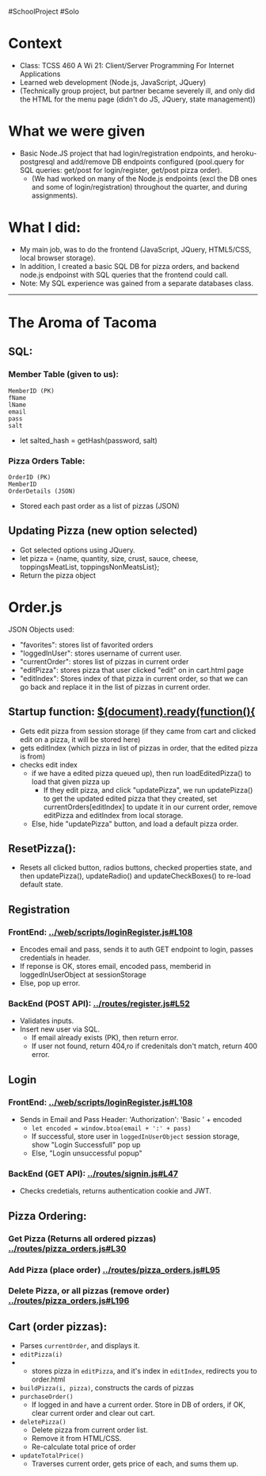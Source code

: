 #SchoolProject #Solo

# Context

- Class: TCSS 460 A Wi 21: Client/Server Programming For Internet Applications
- Learned web development (Node.js, JavaScript, JQuery)
- (Technically group project, but partner became severely ill, and only did the HTML for the menu page (didn't do JS, JQuery, state management))

# What we were given

- Basic Node.JS project that had login/registration endpoints, and heroku-postgresql and add/remove DB endpoints configured (pool.query for SQL queries: get/post for login/register, get/post pizza order).
  - (We had worked on many of the Node.js endpoints (excl the DB ones and some of login/registration) throughout the quarter, and during assignments).

# What I did:

- My main job, was to do the frontend (JavaScript, JQuery, HTML5/CSS, local browser storage).
- In addition, I created a basic SQL DB for pizza orders, and backend node.js endpoinst with SQL queries that the frontend could call.
- Note: My SQL experience was gained from a separate databases class.

---

# The Aroma of Tacoma

## SQL:

### Member Table (given to us):

```
MemberID (PK)
fName
lName
email
pass
salt
```

- let salted_hash = getHash(password, salt)

### Pizza Orders Table:

```
OrderID (PK)
MemberID
OrderDetails (JSON)
```

- Stored each past order as a list of pizzas (JSON)

## Updating Pizza (new option selected)

- Got selected options using JQuery.
- let pizza = {name, quantity, size, crust, sauce, cheese, toppingsMeatList, toppingsNonMeatsList};
- Return the pizza object

# Order.js

JSON Objects used:

- "favorites": stores list of favorited orders
- "loggedInUser": stores username of current user.
- "currentOrder": stores list of pizzas in current order
- "editPizza": stores pizza that user clicked "edit" on in cart.html page
- "editIndex": Stores index of that pizza in current order, so that we can go back and replace it in the list of pizzas in current order.

## Startup function: [$(document).ready(function(){](../web/scripts/order.js#L163)

- Gets edit pizza from session storage (if they came from cart and clicked edit on a pizza, it will be stored here)
- gets editIndex (which pizza in list of pizzas in order, that the edited pizza is from)
- checks edit index
  - if we have a edited pizza queued up), then run loadEditedPizza() to load that given pizza up
    - If they edit pizza, and click "updatePizza", we run updatePizza() to get the updated edited pizza that they created, set currentOrders[editIndex] to update it in our current order, remove editPizza and editIndex from local storage.
  - Else, hide "updatePizza" button, and load a default pizza order.

## ResetPizza():

- Resets all clicked button, radios buttons, checked properties state, and then updatePizza(), updateRadio() and updateCheckBoxes() to re-load default state.

## Registration

### FrontEnd: [../web/scripts/loginRegister.js#L108](../web/scripts/loginRegister.js#L108)

- Encodes email and pass, sends it to auth GET endpoint to login, passes credentials in header.
- If reponse is OK, stores email, encoded pass, memberid in loggedInUserObject at sessionStorage
- Else, pop up error.

### BackEnd (POST API): [../routes/register.js#L52](../routes/register.js#L52)

- Validates inputs.
- Insert new user via SQL.
  - If email already exists (PK), then return error.
  - If user not found, return 404,ro if credenitals don't match, return 400 error.

## Login

### FrontEnd: [../web/scripts/loginRegister.js#L108](../web/scripts/loginRegister.js#L108)

- Sends in Email and Pass Header: 'Authorization': 'Basic ' + encoded
  - `let encoded = window.btoa(email + ':' + pass)`
  - If successful, store user in `loggedInUserObject` session storage, show "Login Successfull" pop up
  - Else, "Login unsuccessful popup"

### BackEnd (GET API): [../routes/signin.js#L47](../routes/signin.js#L47)

- Checks credetials, returns authentication cookie and JWT.

## Pizza Ordering:

### Get Pizza (Returns all ordered pizzas) [../routes/pizza_orders.js#L30](../routes/pizza_orders.js#L30)

### Add Pizza (place order) [../routes/pizza_orders.js#L95](../routes/pizza_orders.js#L95)

### Delete Pizza, or all pizzas (remove order) [../routes/pizza_orders.js#L196](../routes/pizza_orders.js#L196)

## Cart (order pizzas):

- Parses `currentOrder`, and displays it.
- `editPizza(i)`
- - stores pizza in `editPizza`, and it's index in `editIndex`, redirects you to order.html
- `buildPizza(i, pizza)`, constructs the cards of pizzas
- `purchaseOrder()`
  - If logged in and have a current order. Store in DB of orders, if OK, clear current order and clear out cart.
- `deletePizza()`
  - Delete pizza from current order list.
  - Remove it from HTML/CSS.
  - Re-calculate total price of order
- `updateTotalPrice()`
  - Traverses current order, gets price of each, and sums them up.
